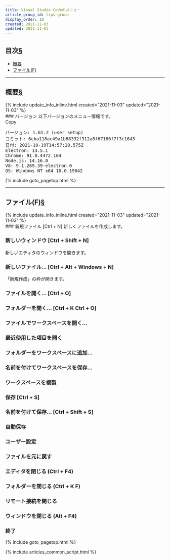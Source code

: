 ```yaml
---
title: Visual Studio Codeのメニュー
article_group_id: tips-group
display_order: 10
created: 2021-11-03
updated: 2021-11-03
---
```



## <a name="index">目次</a><a class="heading-anchor-permalink" href="#目次">§</a>

<ul id="index_ul">
<li><a href="#概要">概要</a></li>
<li><a href="#ファイル(F)">ファイル(F)</a></li>
</ul>

* * *
## <a name="概要">概要</a><a class="heading-anchor-permalink" href="#概要">§</a>
<div class="chapter-updated">{% include update_info_inline.html created="2021-11-03" updated="2021-11-03" %}</div>
### バージョン
以下バージョンのメニュー情報です。
<div class="code-box no-title">
<div class="copy-button">Copy</div>
<pre>
バージョン: 1.61.2 (user setup)
コミット: 6cba118ac49a1b88332f312a8f67186f7f3c1643
日付: 2021-10-19T14:57:20.575Z
Electron: 13.5.1
Chrome: 91.0.4472.164
Node.js: 14.16.0
V8: 9.1.269.39-electron.0
OS: Windows_NT x64 10.0.19042
</pre>
</div>

{% include goto_pagetop.html %}

* * *
## <a name="ファイル(F)">ファイル(F)</a><a class="heading-anchor-permalink" href="#ファイル(F)">§</a>
<div class="chapter-updated">{% include update_info_inline.html created="2021-11-03" updated="2021-11-03" %}</div>
### 新規ファイル [Ctrl + N]
新しくファイルを作成します。

### 新しいウィンドウ [Ctrl + Shift + N]
新しいエディタのウィンドウを開きます。

### 新しいファイル... [Ctrl + Alt + Windows + N]
「新規作成」の枠が開きます。

### ファイルを開く... [Ctrl + O]

### フォルダーを開く... [Ctrl + K  Ctrl + O]

### ファイルでワークスペースを開く...

### 最近使用した項目を開く

### フォルダーをワークスペースに追加...

### 名前を付けてワークスペースを保存...

### ワークスペースを複製

### 保存 [Ctrl + S]

### 名前を付けて保存... [Ctrl + Shift + S]

### 自動保存

### ユーザー設定

### ファイルを元に戻す

### エディタを閉じる (Ctrl + F4)

### フォルダーを閉じる (Ctrl + K F)

### リモート接続を閉じる

### ウィンドウを閉じる (Alt + F4)

### 終了

{% include goto_pagetop.html %}

{% include articles_common_script.html %}
